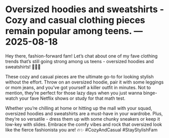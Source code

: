# Oversized hoodies and sweatshirts - Cozy and casual clothing pieces remain popular among teens. — 2025-08-18

Hey there, fashion-forward fam! Let’s chat about one of my fave clothing trends that’s still going strong among us teens - oversized hoodies and sweatshirts! 💁‍♀️🔥

These cozy and casual pieces are the ultimate go-to for looking stylish without the effort. Throw on an oversized hoodie, pair it with some leggings or mom jeans, and you’ve got yourself a killer outfit in minutes. Not to mention, they’re perfect for those lazy days when you just wanna binge-watch your fave Netflix shows or study for that math test.

Whether you’re chilling at home or hitting up the mall with your squad, oversized hoodies and sweatshirts are a must-have in your wardrobe. Plus, they’re so versatile - dress them up with some chunky sneakers or keep it low-key with slides. Embrace the comfy vibes and rock that oversized look like the fierce fashionista you are! 🔥✨ #CozyAndCasual #StayStylishFam